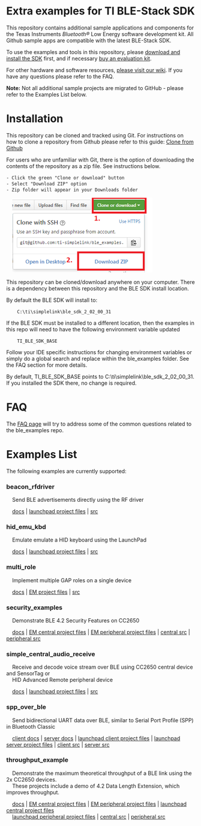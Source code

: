 Extra examples for TI BLE-Stack SDK
===================================

This repository contains additional sample applications and components for the Texas Instruments *Bluetooth&reg;* Low Energy software development kit. All Github sample apps are compatible with  the latest BLE-Stack SDK.

To use the examples and tools in this repository, please [download and install the SDK](http://www.ti.com/ble-stack) first, and if necessary [buy an evaluation kit](https://store.ti.com/Search.aspx?k=CC2650).

For other hardware and software resources, [please visit our wiki](http://www.ti.com/ble-wiki). If you have any questions please refer to the FAQ.

**Note:** Not all additional sample projects are migrated to GitHub - please refer to the Examples List below.

Installation
============

This repository can be cloned and tracked using Git. For instructions on how to clone a repository from Github please refer to this guide: [Clone from Github](https://help.github.com/articles/cloning-a-repository/)

For users who are unfamiliar with Git, there is the option of downloading the contents of the repository as a zip file. See instructions below.

    - Click the green "Clone or download" button
    - Select "Download ZIP" option
    - Zip folder will appear in your Downloads folder

&nbsp;&nbsp;&nbsp;&nbsp;![Download Github zip](docs/doc_resources/download_zip_github.png)

This repository can be cloned/download anywhere on your computer. There is a dependency between this repository and the BLE SDK install location.

By default the BLE SDK will install to:

        C:\ti\simplelink\ble_sdk_2_02_00_31

If the BLE SDK must be installed to a different location, then the examples in this repo will need to have the following environment variable updated

        TI_BLE_SDK_BASE

Follow your IDE specific instructions for changing environment variables or simply do a global search and replace within the ble\_examples folder. See the FAQ section for more details.

By default, TI\_BLE\_SDK\_BASE points to C:\ti\simplelink\ble\_sdk\_2\_02\_00\_31. If you installed the SDK there, no change is required.

FAQ
===

The [FAQ page](docs/faq.md) will try to address some of the common questions related to the ble_examples repo.

Examples List
=============

The following examples are currently supported:

### beacon\_rfdriver
&nbsp;&nbsp;&nbsp;&nbsp;Send BLE advertisements directly using the RF driver

&nbsp;&nbsp;&nbsp;&nbsp;[docs](docs/beacon_rfdriver.md) | [launchpad project files](examples/cc2650lp/beacon_rfdriver) | [src](src/examples/beacon_rfdriver)

### hid\_emu\_kbd
&nbsp;&nbsp;&nbsp;&nbsp;Emulate emulate a HID keyboard using the LaunchPad

&nbsp;&nbsp;&nbsp;&nbsp;[docs](docs/hid_emu_kbd.md) | [launchpad project files](examples/cc2650lp/hid_emu_kbd) | [src](src/examples/hid_emu_kbd)

### multi\_role
&nbsp;&nbsp;&nbsp;&nbsp;Implement multiple GAP roles on a single device

&nbsp;&nbsp;&nbsp;&nbsp;[docs](docs/multi_role.md) | [EM project files](examples/cc2650em/multi_role) | [src](src/examples/multi_role)

### security\_examples
&nbsp;&nbsp;&nbsp;&nbsp;Demonstrate BLE 4.2 Security Features on CC2650

&nbsp;&nbsp;&nbsp;&nbsp;[docs](docs/security_examples.md) | [EM central project files](examples/cc2650em/security_examples_central) | [EM peripheral project files](examples/cc2650em/security_examples_peripheral) | [central src](src/examples/security_examples_central) | [peripheral src](src/examples/security_examples_central)

### simple\_central\_audio\_receive
&nbsp;&nbsp;&nbsp;&nbsp;Receive and decode voice stream over BLE using CC2650 central device and SensorTag or <br>
&nbsp;&nbsp;&nbsp;&nbsp;HID Advanced Remote peripheral device

&nbsp;&nbsp;&nbsp;&nbsp;[docs](docs/simple_central_audio_receiver.md) | [launchpad project files](examples/cc2650lp/simple_central_audio_receiver) | [src](src/examples/simple_central_audio_receiver)

### spp\_over\_ble
&nbsp;&nbsp;&nbsp;&nbsp;Send bidirectional UART data over BLE, similar to Serial Port Profile (SPP) in Bluetooth Classic

&nbsp;&nbsp;&nbsp;&nbsp;[client docs](docs/spp_ble_client.md) | [server docs](docs/spp_ble_server.md) | [launchpad client project files](examples/cc2650lp/spp_ble_client) | [launchpad server project files](examples/cc2650lp/spp_ble_server) | [client src](src/examples/spp_ble_client) | [server src](src/examples/spp_ble_server)

### throughput\_example
&nbsp;&nbsp;&nbsp;&nbsp;Demonstrate the maximum theoretical throughput of a BLE link using the 2x CC2650 devices. <br>
&nbsp;&nbsp;&nbsp;&nbsp;These projects include a demo of 4.2 Data Length Extension, which improves throughput.

&nbsp;&nbsp;&nbsp;&nbsp;[docs](docs/throughput_example.md) | [EM central project files](examples/cc2650em/throughput_example_central) | [EM peripheral project files](examples/cc2650em/throughput_example_peripheral) | [launchpad central project files](examples/cc2650lp/throughput_example_central) <br>
&nbsp;&nbsp;&nbsp;&nbsp;[launchpad peripheral project files](examples/cc2650lp/throughput_example_peripheral) | [central src](src/examples/throughput_example_central) | [peripheral src](src/examples/throughput_example_peripheral)

